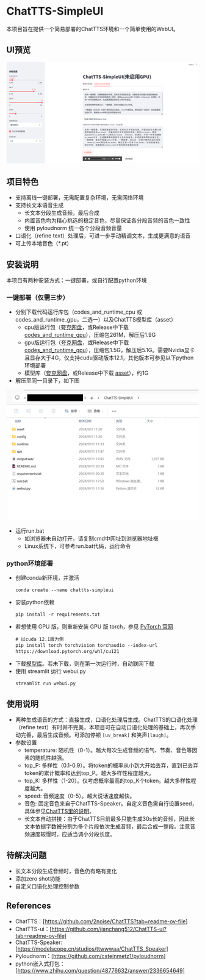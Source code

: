 # ChatTTS-SimpleUI

本项目旨在提供一个简易部署的ChatTTS环境和一个简单使用的WebUI。

## UI预览

![预览图](./view/cpu.png)

## 项目特色
- 支持离线一键部署，无需配置复杂环境，无需网络环境
- 支持长文本语音生成
    - 长文本分段生成音频，最后合成
    - 内置音色均为精心挑选的稳定音色，尽量保证各分段音频的音色一致性
    - 使用 pyloudnorm 统一各个分段音频音量
- 口语化（refine text）处理后，可进一步手动精调文本，生成更满意的语音
- 可上传本地音色（*.pt）

## 安装说明
本项目有两种安装方式：一键部署，或自行配置python环境
### 一键部署（仅需三步）
- 分别下载代码运行库包（codes_and_runtime_cpu 或 codes_and_runtime_gpu，二选一）以及ChatTTS模型库（asset）
    - cpu版运行包（[夸克网盘](https://pan.quark.cn/s/472d4ed93a61)，或Release中下载 [codes_and_runtime_gpu](https://github.com/rguo1988/ChatTTS-SimpleUI/releases/download/v0.1/codes_and_runtime_cpu.7z)），压缩包261M，解压后1.9G
    - gpu版运行包（[夸克网盘](https://pan.quark.cn/s/388841eeacb6)，或Release中下载 [codes_and_runtime_gpu](https://github.com/rguo1988/ChatTTS-SimpleUI/releases/download/v0.1/codes_and_runtime_gpu.7z)），压缩包1.5G，解压后5.1G。需要Nvidia显卡且显存大于4G，仅支持cudu驱动版本12.1，其他版本可参见以下python环境部署
    - 模型库（[夸克网盘](https://pan.quark.cn/s/be3c00672fbf)，或Release中下载 [asset](https://github.com/rguo1988/ChatTTS-SimpleUI/releases/download/v0.1/asset.7z)），约1G
- 解压至同一目录下，如下图

![文件目录](./view/files.png)

- 运行run.bat
    - 如浏览器未自动打开，请复制cmd中网址到浏览器地址框
    - Linux系统下，可参考run.bat代码，运行命令

### python环境部署
- 创建conda新环境，并激活
    ```
    conda create --name chattts-simpleui
    ```
- 安装python依赖
    ```
    pip install -r requirements.txt
    ```
- 若想使用 GPU 版，则重新安装 GPU 版 torch，参见 [PyTorch 官网](https://pytorch.org/get-started/locally/)
    ```
    # 以cuda 12.1版为例
    pip install torch torchvision torchaudio --index-url https://download.pytorch.org/whl/cu121
    ```
- 下载[模型库](https://pan.quark.cn/s/be3c00672fbf)。若未下载，则在第一次运行时，自动联网下载
- 使用 streamlit 运行 webui.py
    ```
    streamlit run webui.py
    ```

## 使用说明
- 两种生成语音的方式：直接生成，口语化处理后生成。ChatTTS的口语化处理（refine text）有时并不完美，本项目可在自动口语化处理的基础上，再次手动完善，最后生成音频。可添加停顿 `[uv_break]` 和笑声`[laugh]`。
- 参数设置
    - temperature: 随机性（0-1）。越大每次生成音频的语气、节奏、音色等因素的随机性越强。
    - top_P: 多样性（0.1-0.9）。将token的概率从小到大开始丢弃，直到已丢弃token的累计概率和达到top_P。越大多样性程度越大。
    - top_K: 多样性（1-20）。仅考虑概率最高的top_K个token。越大多样性程度越大。
    - speed: 音频速度（0-5）。越大说话速度越快。
    - 音色: 固定音色来自于ChatTTS-Speaker。自定义音色需自行设置seed，具体参见[ChatTTS里的说明](https://github.com/2noise/ChatTTS?tab=readme-ov-file)。
    - 长文本自动拼接：由于ChatTTS目前最多只能生成30s长的音频，因此长文本依据字数被分割为多个片段依次生成音频，最后合成一整段。注意音频速度较慢时，应适当调小分段长度。

## 待解决问题
- 长文本分段生成音频时，音色仍有略有变化
- 添加zero shot功能
- 自定义口语化处理控制参数

## References
- ChatTTS：[https://github.com/2noise/ChatTTS?tab=readme-ov-file]
- ChatTTS-ui：[https://github.com/jianchang512/ChatTTS-ui?tab=readme-ov-file]
- ChatTTS-Speaker: [https://modelscope.cn/studios/ttwwwaa/ChatTTS_Speaker]
- Pyloudnorm：[https://github.com/csteinmetz1/pyloudnorm]
- python嵌入式打包：[https://www.zhihu.com/question/48776632/answer/2336654649]
